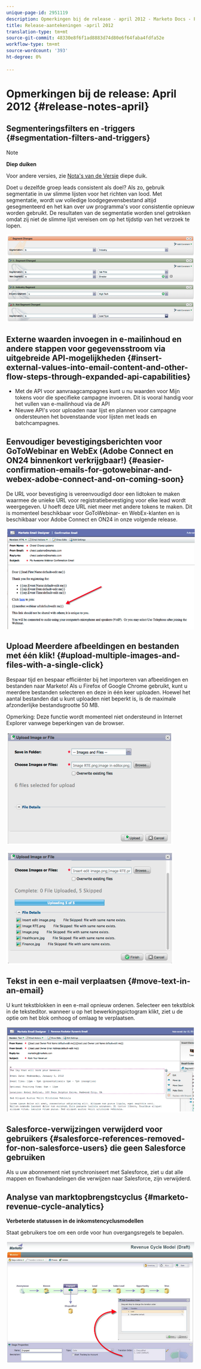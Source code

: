 ```yaml
---
unique-page-id: 2951119
description: Opmerkingen bij de release - april 2012 - Marketo Docs - Productdocumentatie
title: Release-aantekeningen -april 2012
translation-type: tm+mt
source-git-commit: 48330e8f6f1ad8883d74d80e6f64faba4fdfa52e
workflow-type: tm+mt
source-wordcount: '393'
ht-degree: 0%

---
```



# Opmerkingen bij de release: April 2012 {#release-notes-april}

## Segmenteringsfilters en -triggers {#segmentation-filters-and-triggers}

>[!NOTE]
>
>**Diep duiken**
>
>Voor andere versies, zie [Nota&#39;s van de Versie](http://docs.marketo.com/display/docs/release+notes) diepe duik.

Doet u dezelfde groep leads consistent als doel? Als zo, gebruik segmentatie in uw slimme lijsten voor het richten van lood. Met segmentatie, wordt uw volledige loodgegevensbestand altijd gesegmenteerd en het kan over uw programma&#39;s voor consistentie opnieuw worden gebruikt. De resultaten van de segmentatie worden snel getrokken omdat zij niet de slimme lijst vereisen om op het tijdstip van het verzoek te lopen.

![](assets/image2014-9-23-10-3a3-3a57.png)

## Externe waarden invoegen in e-mailinhoud en andere stappen voor gegevensstroom via uitgebreide API-mogelijkheden {#insert-external-values-into-email-content-and-other-flow-steps-through-expanded-api-capabilities}

* Met de API voor aanvraagcampagnes kunt u nu waarden voor Mijn tokens voor die specifieke campagne invoeren. Dit is vooral handig voor het vullen van e-mailinhoud via de API
* Nieuwe API&#39;s voor uploaden naar lijst en plannen voor campagne ondersteunen het bovenstaande voor lijsten met leads en batchcampagnes.

## Eenvoudiger bevestigingsberichten voor GoToWebinar en WebEx (Adobe Connect en ON24 binnenkort verkrijgbaar!) {#easier-confirmation-emails-for-gotowebinar-and-webex-adobe-connect-and-on-coming-soon}

De URL voor bevestiging is vereenvoudigd door een lidtoken te maken waarmee de unieke URL voor registratiebevestiging voor elke lead wordt weergegeven. U hoeft deze URL niet meer met andere tokens te maken. Dit is momenteel beschikbaar voor GoToWebinar- en WebEx-klanten en is beschikbaar voor Adobe Connect en ON24 in onze volgende release.

![](assets/image2014-9-23-10-3a4-3a18.png)

## Upload Meerdere afbeeldingen en bestanden met één klik! {#upload-multiple-images-and-files-with-a-single-click}

Bespaar tijd en bespaar efficiënter bij het importeren van afbeeldingen en bestanden naar Marketo! Als u Firefox of Google Chrome gebruikt, kunt u meerdere bestanden selecteren en deze in één keer uploaden. Hoewel het aantal bestanden dat u kunt uploaden niet beperkt is, is de maximale afzonderlijke bestandsgrootte 50 MB.

Opmerking: Deze functie wordt momenteel niet ondersteund in Internet Explorer vanwege beperkingen van de browser.

![](assets/image2014-9-23-10-3a4-3a32.png)

![](assets/image2014-9-23-10-3a4-3a46.png)

## Tekst in een e-mail verplaatsen {#move-text-in-an-email}

U kunt tekstblokken in een e-mail opnieuw ordenen. Selecteer een tekstblok in de teksteditor. wanneer u op het bewerkingspictogram klikt, ziet u de optie om het blok omhoog of omlaag te verplaatsen.

![](assets/image2014-9-23-10-3a5-3a1.png)

## Salesforce-verwijzingen verwijderd voor gebruikers {#salesforce-references-removed-for-non-salesforce-users} die geen Salesforce gebruiken

Als u uw abonnement niet synchroniseert met Salesforce, ziet u dat alle mappen en flowhandelingen die verwijzen naar Salesforce, zijn verwijderd.

## Analyse van marktopbrengstcyclus {#marketo-revenue-cycle-analytics}

**Verbeterde statussen in de inkomstencyclusmodellen**

Staat gebruikers toe om een orde voor hun overgangsregels te bepalen.

![](assets/image2014-9-23-10-3a5-3a17.png)


